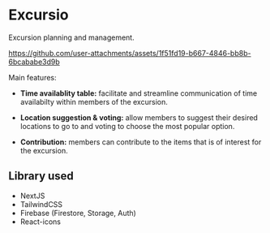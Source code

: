 # Excursio

Excursion planning and management.

https://github.com/user-attachments/assets/1f51fd19-b667-4846-bb8b-6bcababe3d9b

Main features:

- **Time availablity table:** facilitate and streamline communication of time availabilty within members of the excursion.

- **Location suggestion & voting:** allow members to suggest their desired locations to go to and voting to choose the most popular option.

- **Contribution:** members can contribute to the items that is of interest for the excursion.

## Library used

- NextJS
- TailwindCSS
- Firebase (Firestore, Storage, Auth)
- React-icons
